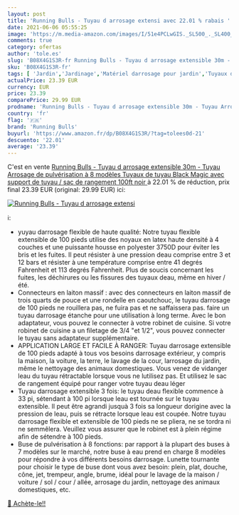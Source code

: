 ```yaml
---
layout: post
title: 'Running Bulls - Tuyau d arrosage extensi avec 22.01 % rabais '
date: 2021-06-06 05:55:25
image: 'https://m.media-amazon.com/images/I/51e4PCLwGIS._SL500_._SL400_.jpg'
comments: true
category: ofertas
author: 'tole.es'
slug: 'B08X4G1S3R-fr Running Bulls - Tuyau d arrosage extensible 30m - Tuyau...'
sku: 'B08X4G1S3R-fr'
tags: [ 'Jardin','Jardinage','Matériel darrosage pour jardin','Tuyaux darrosage','Tuyaux et accessoires darrosage','running bulls', ]
actualPrice: 23.39 EUR
currency: EUR
price: 23.39
comparePrice: 29.99 EUR
prodname: 'Running Bulls - Tuyau d arrosage extensible 30m - Tuyau Arrosage de pulvérisation à 8 modèles Tuyaux de tuyau Black Magic avec support de tuyau / sac de rangement  100ft noir '
country: 'fr'
flag: '🇫🇷'
brand: 'Running Bulls'
buyurl: 'https://www.amazon.fr/dp/B08X4G1S3R/?tag=tolees0d-21'
descuento: '22.01'
average: '23.39'
---
```


C'est en vente [Running Bulls - Tuyau d arrosage extensible 30m - Tuyau Arrosage de pulvérisation à 8 modèles Tuyaux de tuyau Black Magic avec support de tuyau / sac de rangement  100ft noir ](https://www.amazon.fr/dp/B08X4G1S3R/?tag=tolees0d-21)  à  22.01 % de réduction, prix final  23.39 EUR (original: 29.99 EUR) ici:

[![Running Bulls - Tuyau d arrosage extensi](https://m.media-amazon.com/images/I/51e4PCLwGIS._SL500_._SL400_.jpg)](https://www.amazon.fr/dp/B08X4G1S3R/?tag=tolees0d-21)

ℹ️:

- yuyau darrosage flexible de haute qualité: Notre tuyau flexible extensible de 100 pieds utilise des noyaux en latex haute densité à 4 couches et une puissante housse en polyester 3750D pour éviter les bris et les fuites. Il peut résister à une pression deau comprise entre 3 et 12 bars et résister à une température comprise entre 41 degrés Fahrenheit et 113 degrés Fahrenheit. Plus de soucis concernant les fuites, les déchirures ou les fissures des tuyaux deau, même en hiver / été.
- Connecteurs en laiton massif : avec des connecteurs en laiton massif de trois quarts de pouce et une rondelle en caoutchouc, le tuyau darrosage de 100 pieds ne rouillera pas, ne fuira pas et ne saffaissera pas. faire un tuyau darrosage étanche pour une utilisation à long terme. Avec le bon adaptateur, vous pouvez le connecter à votre robinet de cuisine. Si votre robinet de cuisine a un filetage de 3/4 "et 1/2", vous pouvez connecter le tuyau sans adaptateur supplémentaire.
- APPLICATION LARGE ET FACILE À RANGER: Tuyau darrosage extensible de 100 pieds adapté à tous vos besoins darrosage extérieur, y compris la maison, la voiture, la terre, le lavage de la cour, larrosage du jardin, même le nettoyage des animaux domestiques. Vous venez de vidanger leau du tuyau rétractable lorsque vous ne lutilisez pas. Et utilisez le sac de rangement équipé pour ranger votre tuyau deau léger
- Tuyau darrosage extensible 3 fois: le tuyau deau flexible commence à 33 pi, sétendant à 100 pi lorsque leau est tournée sur le tuyau extensible. Il peut être agrandi jusquà 3 fois sa longueur dorigine avec la pression de leau, puis se rétracte lorsque leau est coupée. Notre tuyau darrosage flexible et extensible de 100 pieds ne se pliera, ne se tordra ni ne semmêlera. Veuillez vous assurer que le robinet est à plein régime afin de sétendre à 100 pieds.
- Buse de pulvérisation à 8 fonctions: par rapport à la plupart des buses à 7 modèles sur le marché, notre buse à eau prend en charge 8 modèles pour répondre à vos différents besoins darrosage. Lunette tournante pour choisir le type de buse dont vous avez besoin: plein, plat, douche, cône, jet, trempeur, angle, brume, idéal pour le lavage de la maison / voiture / sol / cour / allée, arrosage du jardin, nettoyage des animaux domestiques, etc.

[🛒 Achète-le!!](https://www.amazon.fr/dp/B08X4G1S3R/?tag=tolees0d-21)
